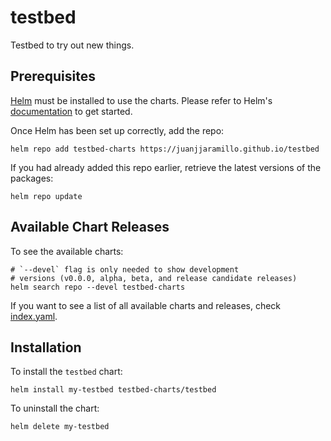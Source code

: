 # testbed
Testbed to try out new things.

## Prerequisites

[Helm](https://helm.sh) must be installed to use the charts.  Please refer to Helm's [documentation](https://helm.sh/docs) to get started.

Once Helm has been set up correctly, add the repo:
```shell
helm repo add testbed-charts https://juanjjaramillo.github.io/testbed
```

If you had already added this repo earlier, retrieve the latest versions of the packages:
```shell
helm repo update
```

## Available Chart Releases

To see the available charts:
```shell
# `--devel` flag is only needed to show development
# versions (v0.0.0, alpha, beta, and release candidate releases)
helm search repo --devel testbed-charts
```

If you want to see a list of all available charts and releases, check [index.yaml](https://juanjjaramillo.github.io/testbed/index.yaml).

## Installation

To install the `testbed` chart:
```shell
helm install my-testbed testbed-charts/testbed
```
To uninstall the chart:
```shell
helm delete my-testbed
```
